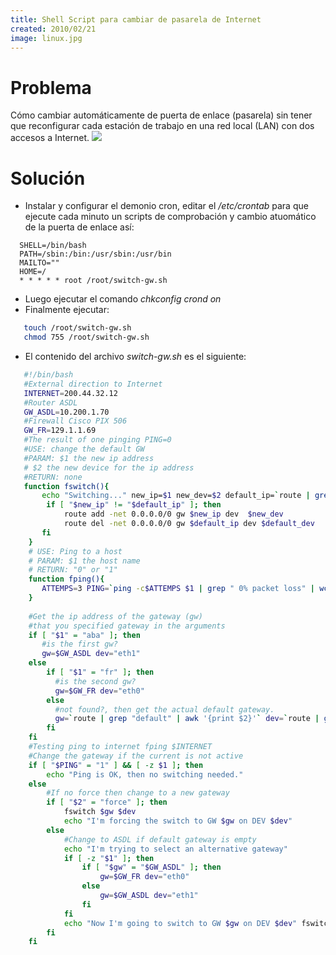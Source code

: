 ```yaml
---
title: Shell Script para cambiar de pasarela de Internet
created: 2010/02/21
image: linux.jpg
---
```


# Problema

Cómo cambiar automáticamente de puerta de enlace (pasarela) sin tener que reconfigurar cada estación de trabajo en una red local (LAN) con dos accesos a Internet. ![](https://www.olafrv.com/wp-content/uploads/2010/02/Firewall-Switch-300x166.jpg) 

# Solución 

  - Instalar y configurar el demonio cron, editar el _/etc/crontab_ para que ejecute cada minuto un scripts de comprobación y cambio atuomático de la puerta de enlace así: 
  
```
  SHELL=/bin/bash 
  PATH=/sbin:/bin:/usr/sbin:/usr/bin 
  MAILTO="" 
  HOME=/ 
  * * * * * root /root/switch-gw.sh 
```
  
  - Luego ejecutar el comando _chkconfig crond on_ 
  - Finalmente ejecutar:
  
```bash
   touch /root/switch-gw.sh 
   chmod 755 /root/switch-gw.sh 
```
   - El contenido del archivo _switch-gw.sh_ es el siguiente:
   
```bash  
   #!/bin/bash 
   #External direction to Internet 
   INTERNET=200.44.32.12 
   #Router ASDL  
   GW_ASDL=10.200.1.70 
   #Firewall Cisco PIX 506 
   GW_FR=129.1.1.69  
   #The result of one pinging PING=0 
   #USE: change the default GW 
   #PARAM: $1 the new ip address 
   # $2 the new device for the ip address 
   #RETURN: none 
   function fswitch(){ 
       echo "Switching..." new_ip=$1 new_dev=$2 default_ip=`route | grep "default" | awk '{print $2}'` default_dev=`route | grep "default" | awk '{print $8}'` 
        if [ "$new_ip" != "$default_ip" ]; then 
            route add -net 0.0.0.0/0 gw $new_ip dev  $new_dev
            route del -net 0.0.0.0/0 gw $default_ip dev $default_dev  
       fi 
    } 
    # USE: Ping to a host 
    # PARAM: $1 the host name 
    # RETURN: "0" or "1"  
    function fping(){ 
       ATTEMPS=3 PING=`ping -c$ATTEMPS $1 | grep " 0% packet loss" | wc -l`  
    } 
    
    #Get the ip address of the gateway (gw)  
    #that you specified gateway in the arguments 
    if [ "$1" = "aba" ]; then 
       #is the first gw? 
       gw=$GW_ASDL dev="eth1"
    else
        if [ "$1" = "fr" ]; then 
          #is the second gw? 
          gw=$GW_FR dev="eth0" 
        else 
          #not found?, then get the actual default gateway. 
          gw=`route | grep "default" | awk '{print $2}'` dev=`route | grep "default" | awk '{print $8}'` 
        fi 
    fi 
    #Testing ping to internet fping $INTERNET 
    #Change the gateway if the current is not active  
    if [ "$PING" = "1" ] && [ -z $1 ]; then 
        echo "Ping is OK, then no switching needed."
    else 
        #If no force then change to a new gateway 
        if [ "$2" = "force" ]; then 
            fswitch $gw $dev 
            echo "I'm forcing the switch to GW $gw on DEV $dev"
        else 
            #Change to ASDL if default gateway is empty
            echo "I'm trying to select an alternative gateway"
            if [ -z "$1" ]; then 
                if [ "$gw" = "$GW_ASDL" ]; then 
                    gw=$GW_FR dev="eth0"
                else 
                    gw=$GW_ASDL dev="eth1" 
                fi 
            fi  
            echo "Now I'm going to switch to GW $gw on DEV $dev" fswitch $gw $dev
        fi
    fi
```